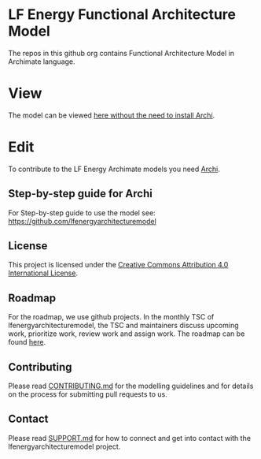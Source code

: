 <!--
SPDX-FileCopyrightText: 2017-2022 Contributors to the lfenergyarchitecturemodel project

SPDX-License-Identifier: CC-BY-4.0
-->

# LF Energy Functional Architecture Model

The repos in this github org contains Functional Architecture Model in Archimate language. 

# View 
The model can be viewed [here without the need to install Archi](https://lfenergyarchitecturemodel.github.io/lfenergyfunctionalarchitecturemodel/).

# Edit  
To contribute to the LF Energy Archimate models you need [Archi](https://www.archimatetool.com/). 

## Step-by-step guide for Archi
For Step-by-step guide to use the model see: https://github.com/lfenergyarchitecturemodel

## License
This project is licensed under the [Creative Commons Attribution 4.0 International License](https://github.com/lfenergyarchitecturemodel/.github/blob/main/LISENSE).

## Roadmap  
For the roadmap, we use github projects. In the monthly TSC of lfenergyarchitecturemodel, the TSC and maintainers discuss upcoming work, prioritize work, review work and assign work. The roadmap can be found [here](https://github.com/orgs/lfenergyarchitecturemodel/projects/1/views/1).

## Contributing
Please read [CONTRIBUTING.md](https://github.com/lfenergyarchitecturemodel/.github/blob/main/CONTRIBUTING.md) for the modelling guidelines and for details on the process for submitting pull requests to us.

## Contact
Please read [SUPPORT.md](https://github.com/lfenergyarchitecturemodel/.github/blob/main/SUPPORT.md) for how to connect and get into contact with the lfenergyarchitecturemodel project.
